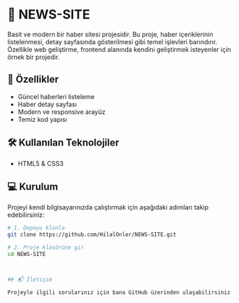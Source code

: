 # 📰 NEWS-SITE

Basit ve modern bir haber sitesi projesidir. Bu proje, haber içeriklerinin listelenmesi, detay sayfasında gösterilmesi gibi temel işlevleri barındırır. Özellikle web geliştirme, frontend alanında kendini geliştirmek isteyenler için örnek bir projedir.

## 🚀 Özellikler

- Güncel haberleri listeleme
- Haber detay sayfası
- Modern ve responsive arayüz
- Temiz kod yapısı

## 🛠️ Kullanılan Teknolojiler

- HTML5 & CSS3

## 💻 Kurulum

Projeyi kendi bilgisayarınızda çalıştırmak için aşağıdaki adımları takip edebilirsiniz:

```bash
# 1. Depoyu klonla
git clone https://github.com/HilalOnler/NEWS-SITE.git

# 2. Proje klasörüne gir
cd NEWS-SITE



## 📬 İletişim

Projeyle ilgili sorularınız için bana GitHub üzerinden ulaşabilirsiniz: [@HilalOnler](https://github.com/HilalOnler)


